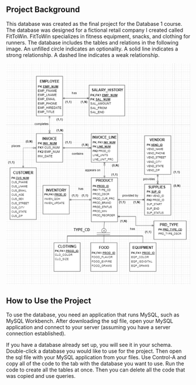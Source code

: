 ## Project Background
This database was created as the final project for the Database 1 course.
The database was designed for a fictional retail company I created called FitToWin.
FitToWin specializes in fitness equipment, snacks, and clothing for runners.
The database includes the tables and relations in the following image.
An unfilled circle indicates an optionality. A solid line indicates a strong relationship. A dashed line indicates a weak relationship.

![alt text](https://github.com/SuperLan11/sql_FitToWin/blob/main/FitToWin_ERD.png?raw=true)

## How to Use the Project
To use the database, you need an application that runs MySQL, such as MySQL Workbench.
After downloading the sql file, open your MySQL application and connect to your server (assuming you have a server connection established).

If you have a database already set up, you will see it in your schema.
Double-click a database you would like to use for the project.
Then open the sql file with your MySQL application from your files.
Use Control-A and copy all of the code to the tab with the database you want to use.
Run the code to create all the tables at once. Then you can delete all the code that was copied and use queries.

